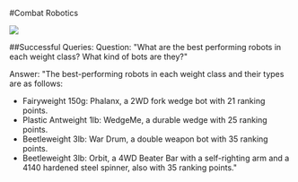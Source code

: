#Combat Robotics

<img src="AISQL/COMBAT_ROBOT_DB.png">

##Successful Queries:
Question: "What are the best performing robots in each weight class? What kind of bots are they?"

Answer: "The best-performing robots in each weight class and their types are as follows:

- Fairyweight 150g: Phalanx, a 2WD fork wedge bot with 21 ranking points.
- Plastic Antweight 1lb: WedgeMe, a durable wedge with 25 ranking points.
- Beetleweight 3lb: War Drum, a double weapon bot with 35 ranking points.
- Beetleweight 3lb: Orbit, a 4WD Beater Bar with a self-righting arm and a 4140 hardened steel spinner, also with 35 ranking points."

